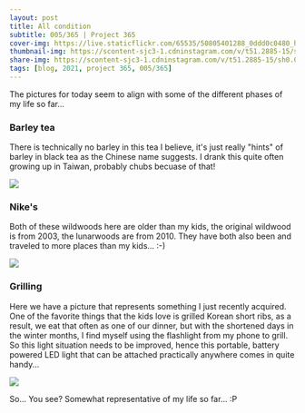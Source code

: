 ```yaml
---
layout: post
title: All condition
subtitle: 005/365 | Project 365
cover-img: https://live.staticflickr.com/65535/50805401288_0ddd0c0480_h.jpg
thumbnail-img: https://scontent-sjc3-1.cdninstagram.com/v/t51.2885-15/sh0.08/e35/s750x750/135517642_856325858534170_6812752293130124624_n.jpg?_nc_ht=scontent-sjc3-1.cdninstagram.com&_nc_cat=110&_nc_ohc=qq1S4ze4XAYAX94BlXn&tp=1&oh=b50e1d247d54ccd680042d0e5e3e67d2&oe=601D9A67
share-img: https://scontent-sjc3-1.cdninstagram.com/v/t51.2885-15/sh0.08/e35/s750x750/136090592_2358559710957355_4105272285523026193_n.jpg?_nc_ht=scontent-sjc3-1.cdninstagram.com&_nc_cat=107&_nc_ohc=5jBQHqeLVxIAX9yrj6o&tp=1&oh=4549a897305734bfd57e745de9597097&oe=601ED7FB
tags: [blog, 2021, project 365, 005/365]
---
```

The pictures for today seem to align with some of the different phases of my life so far...

### Barley tea
There is technically no barley in this tea I believe, it's just really "hints" of barley in black tea as the Chinese name suggests.  I drank this quite often growing up in Taiwan, probably chubs becuase of that!
<p class="post-img-wrap">
  <img src="https://scontent-sjc3-1.cdninstagram.com/v/t51.2885-15/sh0.08/e35/s750x750/135517642_856325858534170_6812752293130124624_n.jpg?_nc_ht=scontent-sjc3-1.cdninstagram.com&_nc_cat=110&_nc_ohc=qq1S4ze4XAYAX94BlXn&tp=1&oh=b50e1d247d54ccd680042d0e5e3e67d2&oe=601D9A67">
</p>

### Nike's
Both of these wildwoods here are older than my kids, the original wildwood is from 2003, the lunarwoods are from 2010.  They have both also been and traveled to more places than my kids... :-)
<p class="post-img-wrap">
  <img src="https://scontent-sjc3-1.cdninstagram.com/v/t51.2885-15/sh0.08/e35/s750x750/136090592_2358559710957355_4105272285523026193_n.jpg?_nc_ht=scontent-sjc3-1.cdninstagram.com&_nc_cat=107&_nc_ohc=5jBQHqeLVxIAX9yrj6o&tp=1&oh=4549a897305734bfd57e745de9597097&oe=601ED7FB">
</p>


### Grilling
Here we have a picture that represents something I just recently acquired.  One of the favorite things that the kids love is grilled Korean short ribs, as a result, we eat that often as one of our dinner, but with the shortened days in the winter months, I find myself using the flashlight from my phone to grill.  So this light situation needs to be improved, hence this portable, battery powered LED light that can be attached practically anywhere comes in quite handy... 
<p class="post-img-wrap">
  <img src="https://live.staticflickr.com/65535/50805046468_96e06a6f91_b.jpg">
</p>

So... You see? Somewhat representative of my life so far... :P
